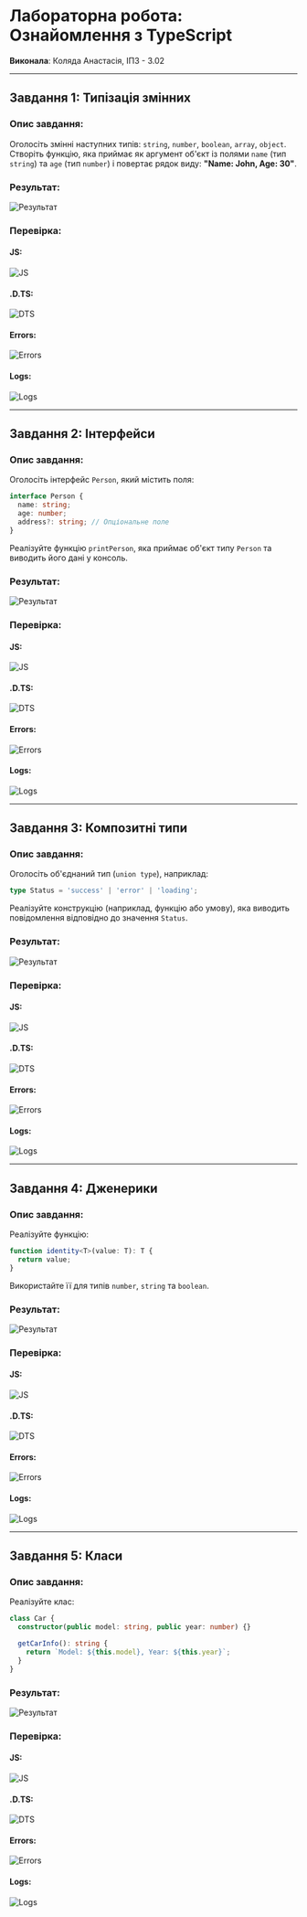 # Лабораторна робота: Ознайомлення з TypeScript

**Виконала**: Коляда Анастасія, ІПЗ - 3.02

---

## Завдання 1: Типізація змінних

### Опис завдання:
Оголосіть змінні наступних типів: `string`, `number`, `boolean`, `array`, `object`.
Створіть функцію, яка приймає як аргумент об'єкт із полями `name` (тип `string`) та `age` (тип `number`) і повертає рядок виду:
**"Name: John, Age: 30"**.

### Результат:
![Результат](https://github.com/user-attachments/assets/112106d3-d1a8-45b1-b6c3-8e9ece801032)

### Перевірка:
#### JS:
![JS](https://github.com/user-attachments/assets/b48a9d7d-97b3-40e7-83bc-9cfe1d46fa5a)

#### .D.TS:
![DTS](https://github.com/user-attachments/assets/22746e00-4f25-434a-acf3-47024a7a4b2d)

#### Errors:
![Errors](https://github.com/user-attachments/assets/19224ded-1fbf-4a5f-984f-d9747918770d)

#### Logs:
![Logs](https://github.com/user-attachments/assets/9dc435dd-5f88-4a8a-af75-3cc5b667edb1)

---

## Завдання 2: Інтерфейси

### Опис завдання:
Оголосіть інтерфейс `Person`, який містить поля:

```ts
interface Person {
  name: string;
  age: number;
  address?: string; // Опціональне поле
}
```

Реалізуйте функцію `printPerson`, яка приймає об'єкт типу `Person` та виводить його дані у консоль.

### Результат:
![Результат](https://github.com/user-attachments/assets/9a84d5f1-1ff6-4421-9338-213ab4d3c93a)

### Перевірка:
#### JS:
![JS](https://github.com/user-attachments/assets/864df4df-cf6e-4279-a424-683e3bd1a0fd)

#### .D.TS:
![DTS](https://github.com/user-attachments/assets/b7a15c9f-fd81-47d1-af19-f3d162e24d06)

#### Errors:
![Errors](https://github.com/user-attachments/assets/a6a369ca-d229-4f7e-b646-d8be75165572)

#### Logs:
![Logs](https://github.com/user-attachments/assets/b5a7c85c-5ab6-4cbf-9bef-add1b59dd834)

---

## Завдання 3: Композитні типи

### Опис завдання:
Оголосіть об'єднаний тип (`union type`), наприклад:

```ts
type Status = 'success' | 'error' | 'loading';
```

Реалізуйте конструкцію (наприклад, функцію або умову), яка виводить повідомлення відповідно до значення `Status`.

### Результат:
![Результат](https://github.com/user-attachments/assets/fce54aba-14f5-464a-bf88-13ac86b73bb3)

### Перевірка:
#### JS:
![JS](https://github.com/user-attachments/assets/97dcc4dd-3d03-4913-bff7-2a9ddd870f07)

#### .D.TS:
![DTS](https://github.com/user-attachments/assets/a8c63768-c90c-41aa-aaf8-9419d9e0b10a)

#### Errors:
![Errors](https://github.com/user-attachments/assets/8ddb653f-fef3-44f6-ba31-839386753530)

#### Logs:
![Logs](https://github.com/user-attachments/assets/2fe4e83e-d348-49cc-8f70-2980c7771493)

---

## Завдання 4: Дженерики

### Опис завдання:
Реалізуйте функцію:

```ts
function identity<T>(value: T): T {
  return value;
}
```

Використайте її для типів `number`, `string` та `boolean`.

### Результат:
![Результат](https://github.com/user-attachments/assets/6ab99d2d-d752-4f76-b4dc-ebfe2e342f6d)

### Перевірка:
#### JS:
![JS](https://github.com/user-attachments/assets/bedf05d8-5346-4196-91ed-07863922031a)

#### .D.TS:
![DTS](https://github.com/user-attachments/assets/d5bfdabf-8274-400f-b89f-29bddc04146c)

#### Errors:
![Errors](https://github.com/user-attachments/assets/e5ddff1d-ba32-4331-9c85-831b6b2a0700)

#### Logs:
![Logs](https://github.com/user-attachments/assets/30ef9e85-cd47-44a2-a7bd-58aa8d89427a)

---

## Завдання 5: Класи

### Опис завдання:
Реалізуйте клас:

```ts
class Car {
  constructor(public model: string, public year: number) {}

  getCarInfo(): string {
    return `Model: ${this.model}, Year: ${this.year}`;
  }
}
```

### Результат:
![Результат](https://github.com/user-attachments/assets/c4aff26a-e085-4c12-87b4-5ac6726d03e4)

### Перевірка:
#### JS:
![JS](https://github.com/user-attachments/assets/804dc4dc-22d2-4be2-9264-8a04bafca572)

#### .D.TS:
![DTS](https://github.com/user-attachments/assets/2b04da9a-832b-4d10-8c69-af68367af638)

#### Errors:
![Errors](https://github.com/user-attachments/assets/146be931-0fc2-414d-b7e5-093918f314a2)

#### Logs:
![Logs](https://github.com/user-attachments/assets/a852b13a-fb30-487a-a9f5-20a645df1235)



